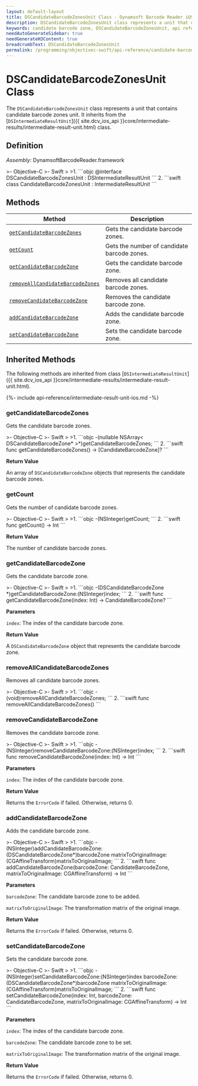 ```yaml
---
layout: default-layout
title: DSCandidateBarcodeZonesUnit Class - Dynamsoft Barcode Reader iOS Edition
description: DSCandidateBarcodeZonesUnit class represents a unit that contains candidate barcode zones unit. It inherits from the DSIntermediateResultUnit class.
keywords: candidate barcode zone, DSCandidateBarcodeZonesUnit, api reference
needAutoGenerateSidebar: true
needGenerateH3Content: true
breadcrumbText: DSCandidateBarcodeZonesUnit
permalink: /programming/objectivec-swift/api-reference/candidate-barcode-zones-unit.html
---
```


# DSCandidateBarcodeZonesUnit Class

The `DSCandidateBarcodeZonesUnit` class represents a unit that contains candidate barcode zones unit. It inherits from the [`DSIntermediateResultUnit`]({{ site.dcv_ios_api }}core/intermediate-results/intermediate-result-unit.html) class.

## Definition

*Assembly:* DynamsoftBarcodeReader.framework

<div class="sample-code-prefix"></div>
>- Objective-C
>- Swift
>
>1. 
```objc
@interface DSCandidateBarcodeZonesUnit : DSIntermediateResultUnit
```
2. 
```swift
class CandidateBarcodeZonesUnit : IntermediateResultUnit
```

## Methods

| Method | Description |
|------- |-------------|
| [`getCandidateBarcodeZones`](#getcandidatebarcodezones) | Gets the candidate barcode zones. |
| [`getCount`](#getcount) | Gets the number of candidate barcode zones. |
| [`getCandidateBarcodeZone`](#getcandidatebarcodezone) |  Gets the candidate barcode zone. |
| [`removeAllCandidateBarcodeZones`](#removeallcandidatebarcodezones) | Removes all candidate barcode zones. |
| [`removeCandidateBarcodeZone`](#removecandidatebarcodezone) | Removes the candidate barcode zone. |
| [`addCandidateBarcodeZone`](#addcandidatebarcodezone) | Adds the candidate barcode zone. |
| [`setCandidateBarcodeZone`](#setcandidatebarcodezone) | Sets the candidate barcode zone. |

## Inherited Methods

The following methods are inherited from class [`DSIntermediateResultUnit`]({{ site.dcv_ios_api }}core/intermediate-results/intermediate-result-unit.html).

{%- include api-reference/intermediate-result-unit-ios.md -%}

### getCandidateBarcodeZones

Gets the candidate barcode zones.

<div class="sample-code-prefix"></div>
>- Objective-C
>- Swift
>
>1. 
```objc
-(nullable NSArray< DSCandidateBarcodeZone* >*)getCandidateBarcodeZones;
```
2. 
```swift
func getCandidateBarcodeZones() -> [CandidateBarcodeZone]?
```

**Return Value**

An array of `DSCandidateBarcodeZone` objects that represents the candidate barcode zones.

### getCount

Gets the number of candidate barcode zones.

<div class="sample-code-prefix"></div>
>- Objective-C
>- Swift
>
>1. 
```objc
-(NSInteger)getCount;
```
2. 
```swift
func getCount() -> Int
```

**Return Value**

The number of candidate barcode zones.

### getCandidateBarcodeZone

Gets the candidate barcode zone.

<div class="sample-code-prefix"></div>
>- Objective-C
>- Swift
>
>1. 
```objc
-(DSCandidateBarcodeZone *)getCandidateBarcodeZone:(NSInteger)index;
```
2. 
```swift
func getCandidateBarcodeZone(index: Int) -> CandidateBarcodeZone?
```

**Parameters**

`index`: The index of the candidate barcode zone.

**Return Value**

A `DSCandidateBarcodeZone` object that represents the candidate barcode zone.

### removeAllCandidateBarcodeZones

Removes all candidate barcode zones.

<div class="sample-code-prefix"></div>
>- Objective-C
>- Swift
>
>1. 
```objc
-(void)removeAllCandidateBarcodeZones;
```
2. 
```swift
func removeAllCandidateBarcodeZones()
```

### removeCandidateBarcodeZone

Removes the candidate barcode zone.

<div class="sample-code-prefix"></div>
>- Objective-C
>- Swift
>
>1. 
```objc
-(NSInteger)removeCandidateBarcodeZone:(NSInteger)index;
```
2. 
```swift
func removeCandidateBarcodeZone(index: Int) -> Int
```

**Parameters**

`index`: The index of the candidate barcode zone.

**Return Value**

Returns the `ErrorCode` if failed. Otherwise, returns 0.

### addCandidateBarcodeZone

Adds the candidate barcode zone.

<div class="sample-code-prefix"></div>
>- Objective-C
>- Swift
>
>1. 
```objc
-(NSInteger)addCandidateBarcodeZone:(DSCandidateBarcodeZone*)barcodeZone
    matrixToOriginalImage:(CGAffineTransform)matrixToOriginalImage;
```
2. 
```swift
func addCandidateBarcodeZone(barcodeZone: CandidateBarcodeZone, matrixToOriginalImage: CGAffineTransform) -> Int
```

**Parameters**

`barcodeZone`: The candidate barcode zone to be added.

`matrixToOriginalImage`: The transformation matrix of the original image.

**Return Value**

Returns the `ErrorCode` if failed. Otherwise, returns 0.

### setCandidateBarcodeZone

Sets the candidate barcode zone.

<div class="sample-code-prefix"></div>
>- Objective-C
>- Swift
>
>1. 
```objc
-(NSInteger)setCandidateBarcodeZone:(NSInteger)index
                        barcodeZone:(DSCandidateBarcodeZone*)barcodeZone
              matrixToOriginalImage:(CGAffineTransform)matrixToOriginalImage;
```
2. 
```swift
func setCandidateBarcodeZone(index: Int, barcodeZone: CandidateBarcodeZone, matrixToOriginalImage: CGAffineTransform) -> Int
```

**Parameters**

`index`: The index of the candidate barcode zone.

`barcodeZone`: The candidate barcode zone to be set.

`matrixToOriginalImage`: The transformation matrix of the original image.

**Return Value**

Returns the `ErrorCode` if failed. Otherwise, returns 0.
